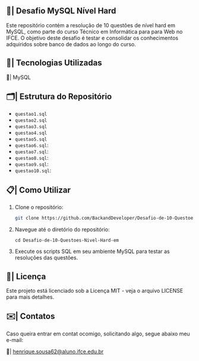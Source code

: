 ## 🎲| Desafio MySQL Nível Hard

Este repositório contém a resolução de 10 questões de nível hard em MySQL, como parte do curso Técnico em Informática para para Web no IFCE. O objetivo deste desafio é testar e consolidar os conhecimentos adquiridos sobre banco de dados ao longo do curso.

## 📱| Tecnologias Utilizadas

📑| MySQL

## 🗂️| Estrutura do Repositório

- `questao1.sql`
- `questao2.sql`
- `questao3.sql`
- `questao4.sql`
- `questao5.sql`
- `questao6.sql`: 
- `questao7.sql`: 
- `questao8.sql`: 
- `questao9.sql`: 
- `questao10.sql`:

## 📋| Como Utilizar

1. Clone o repositório:
   ```bash
   git clone https://github.com/BackandDeveloper/Desafio-de-10-Questoes-Nivel-Hard-em-MySQL.git
2. Navegue até o diretório do repositório:
   ```
   cd Desafio-de-10-Questoes-Nivel-Hard-em
   ```
3. Execute os scripts SQL em seu ambiente MySQL para testar as resoluções das questões.

## 📑| Licença

Este projeto está licenciado sob a Licença MIT - veja o arquivo LICENSE para mais detalhes.

## ✉️| Contatos
 
Caso  queira entrar em contat ocomigo, solicitando algo, segue abaixo meu e-mail:

📧| henrique.sousa62@aluno.ifce.edu.br



